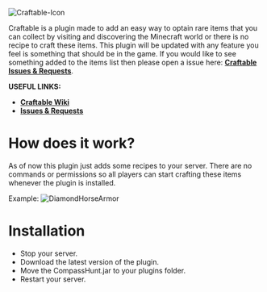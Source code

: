 ![Craftable-Icon](https://i.imgur.com/T7gUDEl.png)

Craftable is a  plugin made to add an easy way to optain rare items that you can collect by visiting and discovering the Minecraft world or there is no recipe to craft these items. This plugin will be updated with any feature you feel is something that should be in the game. If you would like to see something added to the items list then please open a issue here: **[Craftable Issues & Requests](https://github.com/RobiOfficial/Craftable/issues)**.

**USEFUL LINKS:**
-  **[Craftable Wiki](https://github.com/RobiOfficial/Craftable/wiki)** 
-  **[Issues & Requests](https://github.com/RobiOfficial/Craftable/issues)** 

# How does it work?
As of now this plugin just adds some recipes to your server. There are no commands or permissions so all players can start crafting these items whenever the plugin is installed. 

Example:
![DiamondHorseArmor](https://i.imgur.com/zGmcUWE.png)

# Installation
- Stop your server.
- Download the latest version of the plugin.
- Move the CompassHunt.jar to your plugins folder.
- Restart your server.
